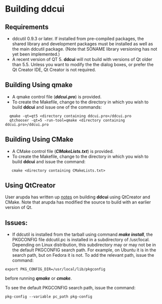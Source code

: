 # Building **ddcui**

## Requirements
- ddcutil 0.9.3 or later.  If installed from pre-compiled packages, the shared library and development packages must be installed
as well as the main ddcutil package. (Note that SONAME library versioning has not yet been implemented.)
- A recent version of QT 5.  **ddcui** will not build with versions of Qt older than 5.5. 
Unless you want to modify the the dialog boxes, or prefer the Qt Creator IDE, Qt Creator is not required. 

## Building Using qmake
- A qmake control file (***ddcui.pro***) is provided.
- To create the Makefile, change to the directory in which you wish to 
  build **ddcui** and issue one of the commands: 
~~~
  qmake -qt=qt5 <directory containing ddcui.pro>/ddcui.pro
  qtchooser -qt=5 -run-tool=qmake <directory containing ddcui.pro>/ddcui.pro
~~~

## Building Using CMake
- A CMake control file (***CMakeLists.txt***) is provided.
- To create the Makefile, change to the directory in which you wish to 
  build **ddcui** and issue the command: 
~~~
   cmake <directory containing CMakeLists.txt> 
~~~  

## Using QtCreator

User arupda has written up [notes](https://github.com/rockowitz/ddcui/issues/1) on building **ddcui** using QtCreator and CMake.
Note that arupda has modified the source to build with an earlier version of Qt. 


## Issues: 
- If ddcutil is installed from the tarball using command ***make install***, the
PKGCONFIG file ddcutil.pc is installed in a subdirectory of /usr/local.  Depending on Linux distribution, 
this subdirectory may or may not be in the default PKGCONFIG search path.  For example, on Ubuntu it is in the 
search path, but on Fedora it is not.  To add the relevant path, issue the command: 
~~~
export PKG_CONFIG_DIR=/usr/local/lib/pkgconfig
~~~
before running ***qmake*** or ***cmake***. 

To see the default PKGCONFIG search path, issue the command:
~~~
pkg-config --variable pc_path pkg-config
~~~

